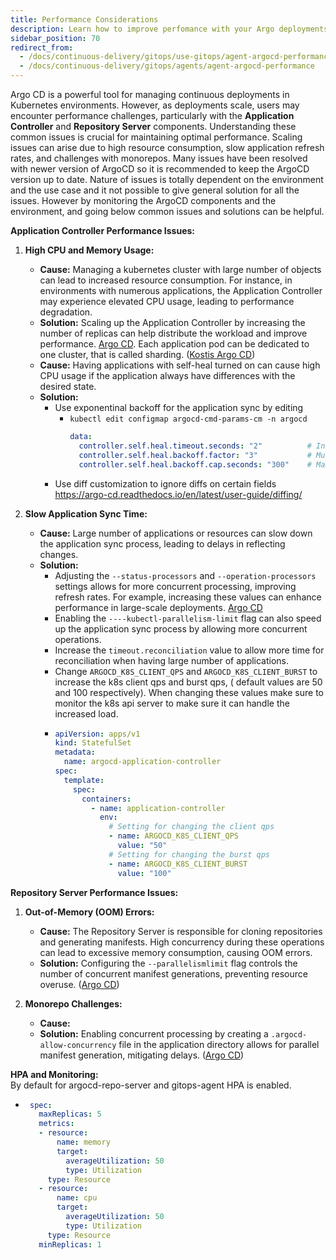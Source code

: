 ```yaml
---
title: Performance Considerations
description: Learn how to improve perfomance with your Argo deployments
sidebar_position: 70
redirect_from:
  - /docs/continuous-delivery/gitops/use-gitops/agent-argocd-performance
  - /docs/continuous-delivery/gitops/agents/agent-argocd-performance
---
```


Argo CD is a powerful tool for managing continuous deployments in Kubernetes environments. However, as deployments scale, users may encounter performance challenges, particularly with the **Application Controller** and **Repository Server** components. Understanding these common issues is crucial for maintaining optimal performance. 
Scaling issues can arise due to high resource consumption, slow application refresh rates, and challenges with monorepos. Many issues have been resolved with newer version of ArgoCD so it is recommended to keep the ArgoCD version up to date.
Nature of issues is totally dependent on the environment and the use case and it not possible to give general solution for all the issues. However by monitoring the ArgoCD components and the environment, and going below common issues and solutions can be helpful.

**Application Controller Performance Issues:**

1. **High CPU and Memory Usage:**
    - **Cause:** Managing a kubernetes cluster with large number of objects can lead to increased resource consumption. For instance, in environments with numerous applications, the Application Controller may experience elevated CPU usage, leading to performance degradation. 
    - **Solution:** Scaling up the Application Controller by increasing the number of replicas can help distribute the workload and improve performance. [Argo CD](https://argo-cd.readthedocs.io/en/stable/operator-manual/high_availability). Each application pod can be dedicated to one cluster, that is called sharding. ([Kostis Argo CD](https://kostis-argo-cd.readthedocs.io/en/first-page/operations/scaling/#common-scaling-problems))
    - **Cause:** Having applications with self-heal turned on can cause high CPU usage if the application always have differences with the desired state.
    - **Solution:** 
      - Use exponentinal backoff for the application sync by editing 
        - `kubectl edit configmap argocd-cmd-params-cm -n argocd`
          ```yaml
          data:
            controller.self.heal.timeout.seconds: "2"          # Initial delay between self-heal attempts (in seconds)
            controller.self.heal.backoff.factor: "3"           # Multiplier for exponential backoff
            controller.self.heal.backoff.cap.seconds: "300"    # Maximum delay cap (in seconds)
          ```
      - Use diff customization to ignore diffs on certain fields https://argo-cd.readthedocs.io/en/latest/user-guide/diffing/


2. **Slow Application Sync Time:**
    - **Cause:** Large number of applications or resources can slow down the application sync process, leading to delays in reflecting changes.
    - **Solution:** 
      - Adjusting the `--status-processors` and `--operation-processors` settings allows for more concurrent processing, improving refresh rates. For example, increasing these values can enhance performance in large-scale deployments. [Argo CD](https://kostis-argo-cd.readthedocs.io/en/first-page/operations/scaling/#argocd-application-controller)
      - Enabling the `----kubectl-parallelism-limit` flag can also speed up the application sync process by allowing more concurrent operations.
      - Increase the `timeout.reconciliation` value to allow more time for reconciliation when having large number of applications. 
      - Change `ARGOCD_K8S_CLIENT_QPS` and `ARGOCD_K8S_CLIENT_BURST` to increase the k8s client qps and burst qps, ( default values are 50 and 100 respectively). When changing these values make sure to monitor the k8s api server to make sure it can handle the increased load.
      - ```yaml
        apiVersion: apps/v1
        kind: StatefulSet
        metadata:
          name: argocd-application-controller
        spec:
          template:
            spec:
              containers:
                - name: application-controller
                  env:
                    # Setting for changing the client qps
                    - name: ARGOCD_K8S_CLIENT_QPS
                      value: "50"
                    # Setting for changing the burst qps
                    - name: ARGOCD_K8S_CLIENT_BURST
                      value: "100"
        ```


**Repository Server Performance Issues:**

1. **Out-of-Memory (OOM) Errors:**
    - **Cause:** The Repository Server is responsible for cloning repositories and generating manifests. High concurrency during these operations can lead to excessive memory consumption, causing OOM errors.
    - **Solution:** Configuring the `--parallelismlimit` flag controls the number of concurrent manifest generations, preventing resource overuse. ([Argo CD](https://argo-cd.readthedocs.io/en/stable/operator-manual/high_availability))

2. **Monorepo Challenges:**
    - **Cause:** 
    - **Solution:** Enabling concurrent processing by creating a `.argocd-allow-concurrency` file in the application directory allows for parallel manifest generation, mitigating delays. ([Argo CD](https://argo-cd.readthedocs.io/en/stable/operator-manual/high_availability))

**HPA and Monitoring:**  
By default for argocd-repo-server and gitops-agent HPA is enabled. 

- ```yaml
   spec:
     maxReplicas: 5
     metrics:
     - resource:
         name: memory
         target:
           averageUtilization: 50
           type: Utilization
       type: Resource
     - resource:
         name: cpu
         target:
           averageUtilization: 50
           type: Utilization
       type: Resource
     minReplicas: 1
   ```
